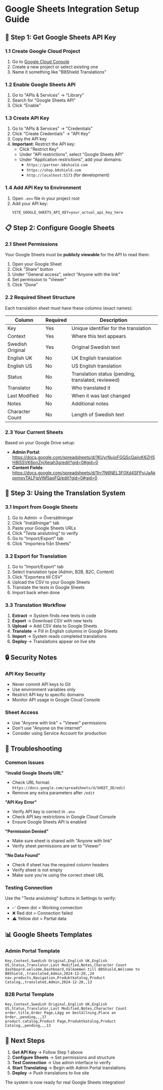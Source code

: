 # Google Sheets Integration Setup Guide

## 🔑 **Step 1: Get Google Sheets API Key**

### 1.1 Create Google Cloud Project
1. Go to [Google Cloud Console](https://console.cloud.google.com/)
2. Create a new project or select existing one
3. Name it something like "B8Shield Translations"

### 1.2 Enable Google Sheets API
1. Go to "APIs & Services" → "Library"
2. Search for "Google Sheets API"
3. Click "Enable"

### 1.3 Create API Key
1. Go to "APIs & Services" → "Credentials"
2. Click "Create Credentials" → "API Key"
3. Copy the API key
4. **Important**: Restrict the API key:
   - Click "Restrict Key"
   - Under "API restrictions", select "Google Sheets API"
   - Under "Application restrictions", add your domains:
     - `https://partner.b8shield.com`
     - `https://shop.b8shield.com`
     - `http://localhost:5173` (for development)

### 1.4 Add API Key to Environment
1. Open `.env` file in your project root
2. Add your API key:
   ```
   VITE_GOOGLE_SHEETS_API_KEY=your_actual_api_key_here
   ```

## 📋 **Step 2: Configure Google Sheets**

### 2.1 Sheet Permissions
Your Google Sheets must be **publicly viewable** for the API to read them:

1. Open your Google Sheet
2. Click "Share" button
3. Under "General access", select "Anyone with the link"
4. Set permission to "Viewer"
5. Click "Done"

### 2.2 Required Sheet Structure
Each translation sheet must have these columns (exact names):

| Column | Required | Description |
|--------|----------|-------------|
| Key | Yes | Unique identifier for the translation |
| Context | Yes | Where this text appears |
| Swedish Original | Yes | Original Swedish text |
| English UK | No | UK English translation |
| English US | No | US English translation |
| Status | No | Translation status (pending, translated, reviewed) |
| Translator | No | Who translated it |
| Last Modified | No | When it was last changed |
| Notes | No | Additional notes |
| Character Count | No | Length of Swedish text |

### 2.3 Your Current Sheets
Based on your Google Drive setup:

- **Admin Portal**: https://docs.google.com/spreadsheets/d/1KUyrNujoFGQScQaiivK6ZH5H8ISSVK6onZnjXeiah3g/edit?gid=0#gid=0
- **Content Fields**: https://docs.google.com/spreadsheets/d/1lrr7N6NEL3F0Xd4SFPviJaAkpxmxvTALFjpVIM5aoFQ/edit?gid=0#gid=0

## 🔄 **Step 3: Using the Translation System**

### 3.1 Import from Google Sheets
1. Go to Admin → Översättningar
2. Click "Inställningar" tab
3. Paste your Google Sheets URLs
4. Click "Testa anslutning" to verify
5. Go to "Import/Export" tab
6. Click "Importera från Sheets"

### 3.2 Export for Translation
1. Go to "Import/Export" tab
2. Select translation type (Admin, B2B, B2C, Content)
3. Click "Exportera till CSV"
4. Upload the CSV to your Google Sheets
5. Translate the texts in Google Sheets
6. Import back when done

### 3.3 Translation Workflow
1. **Extract** → System finds new texts in code
2. **Export** → Download CSV with new texts
3. **Upload** → Add CSV data to Google Sheets
4. **Translate** → Fill in English columns in Google Sheets
5. **Import** → System reads completed translations
6. **Deploy** → Translations appear on live site

## 🔒 **Security Notes**

### API Key Security
- Never commit API keys to Git
- Use environment variables only
- Restrict API key to specific domains
- Monitor API usage in Google Cloud Console

### Sheet Access
- Use "Anyone with link" + "Viewer" permissions
- Don't use "Anyone on the internet"
- Consider using Service Account for production

## 🐛 **Troubleshooting**

### Common Issues

**"Invalid Google Sheets URL"**
- Check URL format: `https://docs.google.com/spreadsheets/d/SHEET_ID/edit`
- Remove any extra parameters after `/edit`

**"API Key Error"**
- Verify API key is correct in `.env`
- Check API key restrictions in Google Cloud Console
- Ensure Google Sheets API is enabled

**"Permission Denied"**
- Make sure sheet is shared with "Anyone with link"
- Verify sheet permissions are set to "Viewer"

**"No Data Found"**
- Check if sheet has the required column headers
- Verify sheet is not empty
- Make sure you're using the correct sheet URL

### Testing Connection
Use the "Testa anslutning" buttons in Settings to verify:
- ✅ Green dot = Working connection
- ❌ Red dot = Connection failed
- ⚠️ Yellow dot = Partial data

## 📊 **Google Sheets Templates**

### Admin Portal Template
```
Key,Context,Swedish Original,English UK,English US,Status,Translator,Last Modified,Notes,Character Count
dashboard.welcome,Dashboard,Välkommen till B8Shield,Welcome to B8Shield,,translated,Admin,2024-12-20,,24
nav.products,Navigation,Produktkatalog,Product Catalog,,translated,Admin,2024-12-20,,13
```

### B2B Portal Template
```
Key,Context,Swedish Original,English UK,English US,Status,Translator,Last Modified,Notes,Character Count
order.title,Order Page,Lägg en beställning,Place an Order,,pending,,,17
product.catalog,Product Page,Produktkatalog,Product Catalog,,pending,,,13
```

## 🚀 **Next Steps**

1. **Get API Key** → Follow Step 1 above
2. **Configure Sheets** → Set permissions and structure
3. **Test Connection** → Use admin interface to verify
4. **Start Translating** → Begin with Admin Portal translations
5. **Deploy** → Push translations to live site

The system is now ready for real Google Sheets integration!
